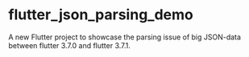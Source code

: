 # flutter_json_parsing_demo

A new Flutter project to showcase the parsing issue of big JSON-data between flutter 3.7.0 and flutter 3.7.1.
